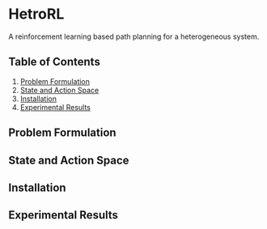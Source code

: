 # HetroRL

A reinforcement learning based path planning for a heterogeneous system.

## Table of Contents
1. [Problem Formulation](#problem-formulation)
2. [State and Action Space](#state-and-action-space)
3. [Installation](#installation)
4. [Experimental Results](#experimental-results)

## Problem Formulation

## State and Action Space

## Installation

## Experimental Results
